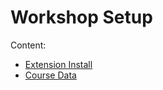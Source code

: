 # Workshop Setup

Content:

<div class="grid cards" markdown>

-   [Extension Install](install.md)
-   [Course Data](data.md)

</div>
